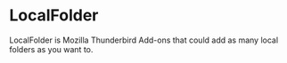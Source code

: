 # LocalFolder
LocalFolder is Mozilla Thunderbird Add-ons that could add as many local folders as you want to.
